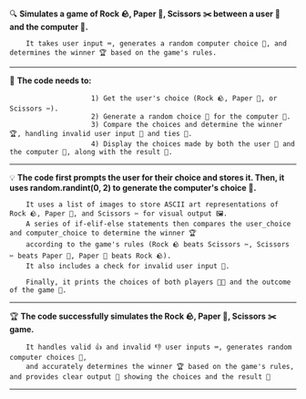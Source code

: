 🔍 **Simulates a game of Rock 🪨, Paper 📄, Scissors ✂️ between a user 👤 and the computer 🤖.**
     
        It takes user input ⌨️, generates a random computer choice 🎲, and determines the winner 🏆 based on the game's rules.
______________________________________________________________________________________________________________________________________________________________________

🎯 **The code needs to:** 
                        
                        1) Get the user's choice (Rock 🪨, Paper 📄, or Scissors ✂️).    
                        2) Generate a random choice 🎲 for the computer 🤖.
                        3) Compare the choices and determine the winner 🏆, handling invalid user input 🚫 and ties 🤝. 
                        4) Display the choices made by both the user 👤 and the computer 🤖, along with the result 🎉.

________________________________________________________________________________________________________________________________________________________________________
💡 **The code first prompts the user for their choice and stores it. Then, it uses random.randint(0, 2) to generate the computer's choice 🎲.**
        
        It uses a list of images to store ASCII art representations of Rock 🪨, Paper 📄, and Scissors ✂️ for visual output 🖼️. 
        A series of if-elif-else statements then compares the user_choice and computer_choice to determine the winner 🏆 
        according to the game's rules (Rock 🪨 beats Scissors ✂️, Scissors ✂️ beats Paper 📄, Paper 📄 beats Rock 🪨). 
        It also includes a check for invalid user input 🚫. 

        Finally, it prints the choices of both players 👤🤖 and the outcome of the game 🎉.

________________________________________________________________________________________________________________________________________________________________________
🏆 **The code successfully simulates the Rock 🪨, Paper 📄, Scissors ✂️ game.**
        
        It handles valid 👍 and invalid 👎 user inputs ⌨️, generates random computer choices 🎲, 
        and accurately determines the winner 🏆 based on the game's rules, and provides clear output 📢 showing the choices and the result 🎉

________________________________________________________________________________________________________________________________________________________________________
